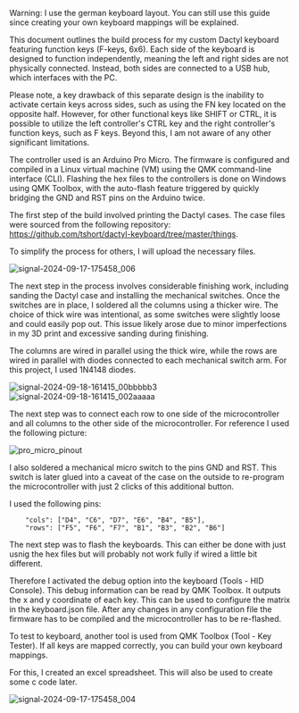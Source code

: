 Warning: I use the german keyboard layout. You can still use this guide since creating your own keyboard mappings will be explained.

This document outlines the build process for my custom Dactyl keyboard featuring function keys (F-keys, 6x6). Each side of the keyboard is designed to function independently, meaning the left and right sides are not physically connected. Instead, both sides are connected to a USB hub, which interfaces with the PC.

Please note, a key drawback of this separate design is the inability to activate certain keys across sides, such as using the FN key located on the opposite half. However, for other functional keys like SHIFT or CTRL, it is possible to utilize the left controller's CTRL key and the right controller's function keys, such as F keys. Beyond this, I am not aware of any other significant limitations.

The controller used is an Arduino Pro Micro. The firmware is configured and compiled in a Linux virtual machine (VM) using the QMK command-line interface (CLI). Flashing the hex files to the controllers is done on Windows using QMK Toolbox, with the auto-flash feature triggered by quickly bridging the GND and RST pins on the Arduino twice.

The first step of the build involved printing the Dactyl cases. The case files were sourced from the following repository: https://github.com/tshort/dactyl-keyboard/tree/master/things.

To simplify the process for others, I will upload the necessary files.
 
 ![signal-2024-09-17-175458_006](https://github.com/user-attachments/assets/9249fedb-abbc-4d97-89d9-916171a78a00)

The next step in the process involves considerable finishing work, including sanding the Dactyl case and installing the mechanical switches. Once the switches are in place, I soldered all the columns using a thicker wire. The choice of thick wire was intentional, as some switches were slightly loose and could easily pop out. This issue likely arose due to minor imperfections in my 3D print and excessive sanding during finishing.

The columns are wired in parallel using the thick wire, while the rows are wired in parallel with diodes connected to each mechanical switch arm. For this project, I used 1N4148 diodes.

![signal-2024-09-18-161415_00bbbbb3](https://github.com/user-attachments/assets/7e662779-24f8-4858-b7f0-814b07872dc5)
![signal-2024-09-18-161415_002aaaaa](https://github.com/user-attachments/assets/99649dbb-5fcc-41eb-84f5-9de79a145ab0)

The next step was to connect each row to one side of the microcontroller and all columns to the other side of the microcontroller. For reference I used the following picture:  

![pro_micro_pinout](https://github.com/user-attachments/assets/0efcf84c-af2e-47da-9fc7-053093699865)

I also soldered a mechanical micro switch to the pins GND and RST. This switch is later glued into a caveat of the case on the outside to re-program the microcontroller with just 2 clicks of this additional button.

I used the following pins: 

        "cols": ["D4", "C6", "D7", "E6", "B4", "B5"],
        "rows": ["F5", "F6", "F7", "B1", "B3", "B2", "B6"]

The next step was to flash the keyboards. This can either be done with just usnig the hex files but will probably not work fully if wired a little bit different.

Therefore I activated the debug option into the keyboard (Tools - HID Console). This debug information can be read by QMK Toolbox. It outputs the x and y coordinate of each key. This can be used to configure the matrix in the keyboard.json file. After any changes in any configuration file the firmware has to be compiled and the microcontroller has to be re-flashed.

To test to keyboard, another tool is used from QMK Toolbox (Tool - Key Tester). If all keys are mapped correctly, you can build your own keyboard mappings. 

For this, I created an excel spreadsheet. This will also be used to create some c code later. 




![signal-2024-09-17-175458_004](https://github.com/user-attachments/assets/a2afb7a9-cb3f-4824-9367-434ddf78ab4d)

